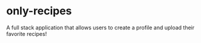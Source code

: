 # only-recipes
A full stack application that allows users to create a profile and upload their favorite recipes!
